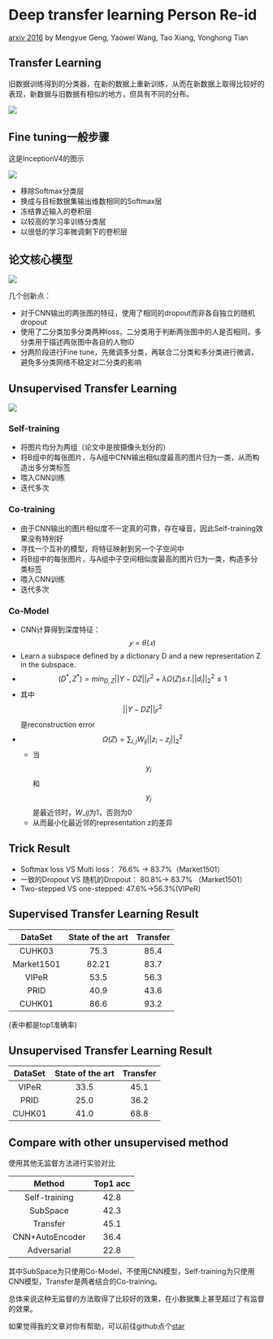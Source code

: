 # Deep transfer learning Person Re-id

[arxiv 2016](https://arxiv.org/abs/1611.05244) by Mengyue Geng, Yaowei Wang, Tao Xiang, Yonghong Tian

## Transfer Learning

旧数据训练得到的分类器，在新的数据上重新训练，从而在新数据上取得比较好的表现，新数据与旧数据有相似的地方，但具有不同的分布。

![](../../../.gitbook/assets/transfer_fig1.png)

## Fine tuning一般步骤

这是InceptionV4的图示

![](../../../.gitbook/assets/transfer_fig2.png)

* 移除Softmax分类层
* 换成与目标数据集输出维数相同的Softmax层
* 冻结靠近输入的卷积层
* 以较高的学习率训练分类层
* 以很低的学习率微调剩下的卷积层

## 论文核心模型

![](../../../.gitbook/assets/transfer_fig3.png)

几个创新点：

* 对于CNN输出的两张图的特征，使用了相同的dropout而非各自独立的随机dropout
* 使用了二分类加多分类两种loss，二分类用于判断两张图中的人是否相同，多分类用于描述两张图中各自的人物ID
* 分两阶段进行Fine tune，先微调多分类，再联合二分类和多分类进行微调，避免多分类网络不稳定对二分类的影响

## Unsupervised Transfer Learning

![](../../../.gitbook/assets/transfer_fig4.png)

### Self-training

* 将图片均分为两组（论文中是按摄像头划分的）
* 将B组中的每张图片，与A组中CNN输出相似度最高的图片归为一类，从而构造出多分类标签
* 喂入CNN训练
* 迭代多次

### Co-training

* 由于CNN输出的图片相似度不一定真的可靠，存在噪音，因此Self-training效果没有特别好
* 寻找一个互补的模型，将特征映射到另一个子空间中
* 将B组中的每张图片，与A组中子空间相似度最高的图片归为一类，构造多分类标签
* 喂入CNN训练
* 迭代多次

### Co-Model

* CNN计算得到深度特征： $$𝑦=\theta(𝑥)$$
* Learn a subspace defined by a dictionary D and a new representation Z in the subspace.
* $$(D^*, Z^*) = min_{D,Z} ||Y-DZ||_F^2 + \lambda\Omega(Z) s.t. ||d_i||_2^2 \leq 1$$
* 其中$$||Y-DZ||_F^2$$是reconstruction error
* $$\Omega(Z) = \sum_{i,j} W_{ij}||z_i - z_j||_2^2$$
  * 当$$y_i$$和$$y_j$$是最近邻时，$W\_{ij}$为1，否则为0
  * 从而最小化最近邻的representation z的差异

## Trick Result

* Softmax loss VS Multi loss： 76.6% -&gt; 83.7%（Market1501）
* 一致的Dropout VS 随机的Dropout： 80.8%-&gt; 83.7% （Market1501）
* Two-stepped VS one-stepped: 47.6%-&gt;56.3%\(VIPeR\)

## Supervised Transfer Learning Result

| DataSet | State of the art | Transfer |
| :---: | :---: | :---: |
| CUHK03 | 75.3 | 85.4 |
| Market1501 | 82.21 | 83.7 |
| VIPeR | 53.5 | 56.3 |
| PRID | 40.9 | 43.6 |
| CUHK01 | 86.6 | 93.2 |

\(表中都是top1准确率\)

## Unsupervised Transfer Learning Result

| DataSet | State of the art | Transfer |
| :---: | :---: | :---: |
| VIPeR | 33.5 | 45.1 |
| PRID | 25.0 | 36.2 |
| CUHK01 | 41.0 | 68.8 |

## Compare with other unsupervised method

使用其他无监督方法进行实验对比

| Method | Top1 acc |
| :---: | :---: |
| Self-training | 42.8 |
| SubSpace | 42.3 |
| Transfer | 45.1 |
| CNN+AutoEncoder | 36.4 |
| Adversarial | 22.8 |

其中SubSpace为只使用Co-Model，不使用CNN模型，Self-training为只使用CNN模型，Transfer是两者结合的Co-training。

总体来说这种无监督的方法取得了比较好的效果，在小数据集上甚至超过了有监督的效果。

如果觉得我的文章对你有帮助，可以前往github点个[star](https://github.com/ahangchen/windy-afternoon)

